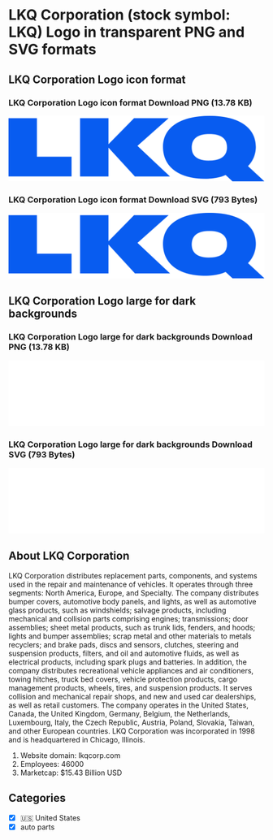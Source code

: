 # LKQ Corporation (stock symbol: LKQ) Logo in transparent PNG and SVG formats

## LKQ Corporation Logo icon format

### LKQ Corporation Logo icon format Download PNG (13.78 KB)

![LKQ Corporation Logo icon format Download PNG (13.78 KB)](/img/orig/LKQ-b2de6c0e.png)

### LKQ Corporation Logo icon format Download SVG (793 Bytes)

![LKQ Corporation Logo icon format Download SVG (793 Bytes)](/img/orig/LKQ-109cf82f.svg)

## LKQ Corporation Logo large for dark backgrounds

### LKQ Corporation Logo large for dark backgrounds Download PNG (13.78 KB)

![LKQ Corporation Logo large for dark backgrounds Download PNG (13.78 KB)](/img/orig/LKQ_BIG.D-1002d4df.png)

### LKQ Corporation Logo large for dark backgrounds Download SVG (793 Bytes)

![LKQ Corporation Logo large for dark backgrounds Download SVG (793 Bytes)](/img/orig/LKQ_BIG.D-a1c2b99c.svg)

## About LKQ Corporation

LKQ Corporation distributes replacement parts, components, and systems used in the repair and maintenance of vehicles. It operates through three segments: North America, Europe, and Specialty. The company distributes bumper covers, automotive body panels, and lights, as well as automotive glass products, such as windshields; salvage products, including mechanical and collision parts comprising engines; transmissions; door assemblies; sheet metal products, such as trunk lids, fenders, and hoods; lights and bumper assemblies; scrap metal and other materials to metals recyclers; and brake pads, discs and sensors, clutches, steering and suspension products, filters, and oil and automotive fluids, as well as electrical products, including spark plugs and batteries. In addition, the company distributes recreational vehicle appliances and air conditioners, towing hitches, truck bed covers, vehicle protection products, cargo management products, wheels, tires, and suspension products. It serves collision and mechanical repair shops, and new and used car dealerships, as well as retail customers. The company operates in the United States, Canada, the United Kingdom, Germany, Belgium, the Netherlands, Luxembourg, Italy, the Czech Republic, Austria, Poland, Slovakia, Taiwan, and other European countries. LKQ Corporation was incorporated in 1998 and is headquartered in Chicago, Illinois.

1. Website domain: lkqcorp.com
2. Employees: 46000
3. Marketcap: $15.43 Billion USD


## Categories
- [x] 🇺🇸 United States
- [x] auto parts
